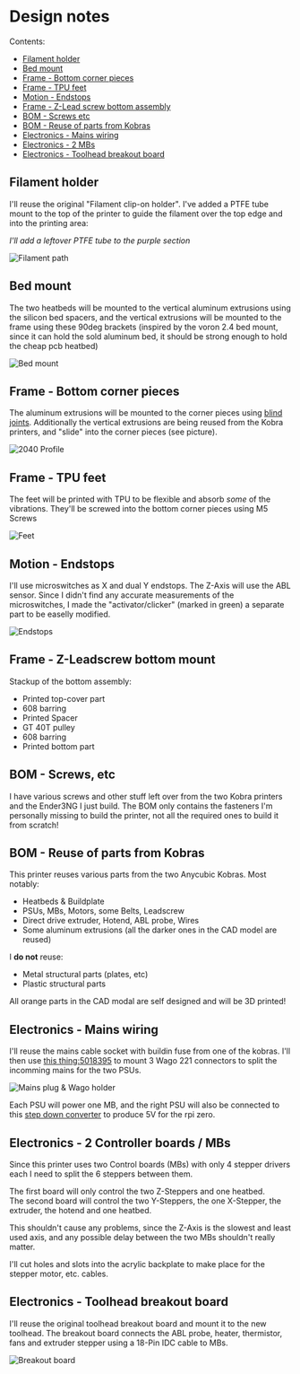 # Design notes

Contents:

- [Filament holder](#filament-holder)
- [Bed mount](#bed-mount)
- [Frame - Bottom corner pieces](#frame---bottom-corner-pieces)
- [Frame - TPU feet](#frame---tpu-feet)
- [Motion - Endstops](#motion---endstops)
- [Frame - Z-Lead screw bottom assembly](#frame---z-leadscrew-bottom-mount)
- [BOM - Screws etc](#bom---screws-etc)
- [BOM - Reuse of parts from Kobras](#bom---reuse-of-parts-from-kobras)
- [Electronics - Mains wiring](#electronics---mains-wiring)
- [Electronics - 2 MBs](#electronics---2-controller-boards--mbs)
- [Electronics - Toolhead breakout board](#electronics---toolhead-breakout-board)

## Filament holder

I'll reuse the original "Filament clip-on holder". I've added a PTFE tube mount to the top of the printer to guide the filament over the top edge and into the printing area:

*I'll add a leftover PTFE tube to the purple section*

![Filament path](images/filament_path.png)

## Bed mount

The two heatbeds will be mounted to the vertical aluminum extrusions using the silicon bed spacers, and the vertical extrusions will be mounted to the frame using these 90deg brackets (inspired by the voron 2.4 bed mount, since it can hold the sold aluminum bed, it should be strong enough to hold the cheap pcb heatbed)

![Bed mount](images/bed_mount.png)

## Frame - Bottom corner pieces

The aluminum extrusions will be mounted to the corner pieces using [blind joints](https://docs.vzbot.org/assets/images/manual/blind-joints/blind-joints.png). Additionally the vertical extrusions are being reused from the Kobra printers, and "slide" into the corner pieces (see picture).

![2040 Profile](images/2040_profile.png)

## Frame - TPU feet

The feet will be printed with TPU to be flexible and absorb *some* of the vibrations. They'll be screwed into the bottom corner pieces using M5 Screws

![Feet](images/frame_feet.png)

## Motion - Endstops

I'll use microswitches as X and dual Y endstops. The Z-Axis will use the ABL sensor. Since I didn't find any accurate measurements of the microswitches, I made the "activator/clicker" (marked in green) a separate part to be easelly modified.

![Endstops](images/motion_endstops.png)

## Frame - Z-Leadscrew bottom mount

Stackup of the bottom assembly:

- Printed top-cover part
- 608 barring
- Printed Spacer
- GT 40T pulley
- 608 barring
- Printed bottom part

## BOM - Screws, etc

I have various screws and other stuff left over from the two Kobra printers and the Ender3NG I just build. The BOM only contains the fasteners I'm personally missing to build the printer, not all the required ones to build it from scratch!

## BOM - Reuse of parts from Kobras

This printer reuses various parts from the two Anycubic Kobras. Most notably:

- Heatbeds & Buildplate
- PSUs, MBs, Motors, some Belts, Leadscrew
- Direct drive extruder, Hotend, ABL probe, Wires
- Some aluminum extrusions (all the darker ones in the CAD model are reused)

I **do not** reuse:

- Metal structural parts (plates, etc)
- Plastic structural parts

All orange parts in the CAD modal are self designed and will be 3D printed!

## Electronics - Mains wiring

I'll reuse the mains cable socket with buildin fuse from one of the kobras. I'll then use [this thing:5018395](https://www.thingiverse.com/thing:5018395) to mount 3 Wago 221 connectors to split the incomming mains for the two PSUs.

![Mains plug & Wago holder](images/electrical_mains.png)

Each PSU will power one MB, and the right PSU will also be connected to this [step down converter](https://de.aliexpress.com/item/1005007820952595.html?spm=a2g0o.order_list.order_list_main.80.36075c5feb4ZS8&gatewayAdapt=glo2deu) to produce 5V for the rpi zero.

## Electronics - 2 Controller boards / MBs

Since this printer uses two Control boards (MBs) with only 4 stepper drivers each I need to split the 6 steppers between them.

The first board will only control the two Z-Steppers and one heatbed.  
The second board will control the two Y-Steppers, the one X-Stepper, the extruder, the hotend and one heatbed.

This shouldn't cause any problems, since the Z-Axis is the slowest and least used axis, and any possible delay between the two MBs shouldn't really matter.

I'll cut holes and slots into the acrylic backplate to make place for the stepper motor, etc. cables.

## Electronics - Toolhead breakout board

I'll reuse the original toolhead breakout board and mount it to the new toolhead. The breakout board connects the ABL probe, heater,  thermistor, fans and extruder stepper using a 18-Pin IDC cable to MBs.

![Breakout board](images/electrical_breakout.png)
